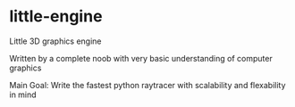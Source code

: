 # little-engine
Little 3D graphics engine

Written by a complete noob with very basic understanding of computer graphics

Main Goal: Write the fastest python raytracer with scalability and flexability in mind